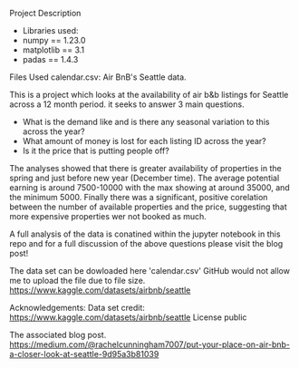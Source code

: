 Project Description

- Libraries used:
- numpy == 1.23.0
- matplotlib == 3.1
- padas == 1.4.3

Files Used
calendar.csv: Air BnB's Seattle data.

This is a project which looks at the availability of air b&b listings for Seattle across a 12 month period. it seeks to answer 3 main questions.
* What is the demand like and is there any seasonal variation to this across the year?
* What amount of money is lost for each listing ID across the year?
* Is it the price that is putting people off?

The analyses showed that there is greater availability of properties in the spring and just before new year (December time). The average potential earning is around 7500-10000 with the max showing at around 35000, and the minimum 5000. Finally there was a significant, positive corelation between the number of available properties and the price, suggesting that more expensive properties wer not booked as much. 

A full analysis of the data is conatined within the jupyter notebook in this repo and for a full discussion of the above questions please visit the blog post!

The data set can be dowloaded here 'calendar.csv'
GitHub would not allow me to upload the file due to file size.
https://www.kaggle.com/datasets/airbnb/seattle

Acknowledgements:
Data set credit: https://www.kaggle.com/datasets/airbnb/seattle License public

The associated blog post.
https://medium.com/@rachelcunningham7007/put-your-place-on-air-bnb-a-closer-look-at-seattle-9d95a3b81039
